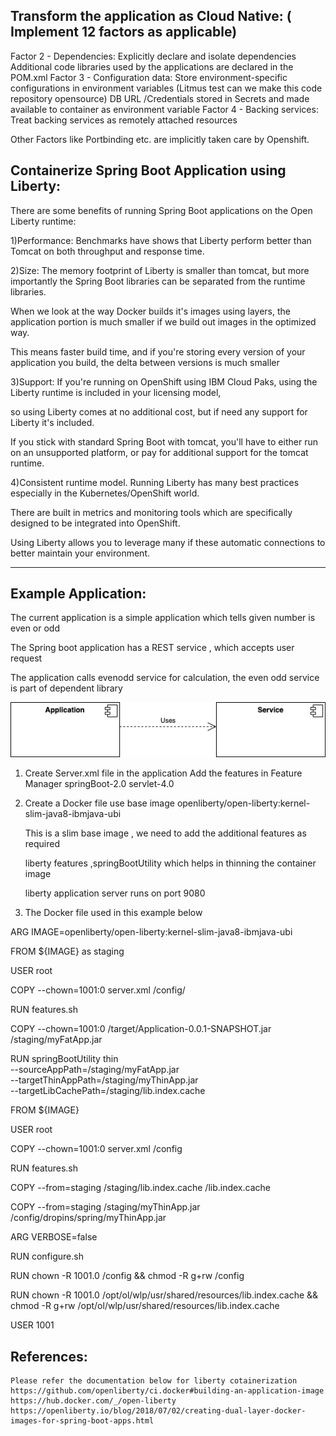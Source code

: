 Transform the application as Cloud Native: ( Implement 12 factors as applicable)
--------------------------------------------------------------------------------
Factor 2 - Dependencies: Explicitly declare and isolate dependencies
    Additional code libraries used by the applications are declared in the POM.xml
Factor 3 - Configuration data: Store environment-specific configurations in environment variables
(Litmus test can we make this code repository opensource)
    DB URL /Credentials stored in Secrets and made available to container as environment variable
Factor 4 - Backing services: Treat backing services as remotely attached resources

Other Factors like Portbinding etc. are implicitly taken care by Openshift.

Containerize Spring Boot Application using Liberty:
---------------------------------------------------
There are some benefits of running Spring Boot applications on the Open Liberty runtime:

1)Performance: Benchmarks have shows that Liberty perform better than Tomcat on both throughput and response time.

2)Size: The memory footprint of Liberty is smaller than tomcat, but more importantly the Spring Boot libraries can be separated from the runtime libraries.

When we look at the way Docker builds it's images using layers, the application portion is much smaller if we build out images in the optimized way.

This means faster build time, and if you're storing every version of your application you build, the delta between versions is much smaller

3)Support: If you're running on OpenShift using IBM Cloud Paks, using the Liberty runtime is included in your licensing model,

so using Liberty comes at no additional cost, but if need any support for Liberty it's included.

If you stick with standard Spring Boot with tomcat, you'll have to either run on an unsupported platform, or pay for additional support for the tomcat runtime.

4)Consistent runtime model. Running Liberty has many best practices especially in the Kubernetes/OpenShift world.

There are built in metrics and monitoring tools which are specifically designed to be integrated into OpenShift.

Using Liberty allows you to leverage many if these automatic connections to better maintain your environment.

-------------
Example Application:
--------------------

The current application is a simple application which tells given number is even or odd

The Spring boot application has a REST service , which accepts user request

The application calls evenodd service for calculation, the even odd service is part of dependent library

![Apptolib.png](images/Apptolib.png)

1. Create Server.xml file in the application
   Add the features in Feature Manager <feature>springBoot-2.0</feature>
                            <feature>servlet-4.0</feature>

2. Create a Docker file use base image openliberty/open-liberty:kernel-slim-java8-ibmjava-ubi

    This is a slim base image , we need to add the additional features as required

    liberty features ,springBootUtility which helps in thinning the container image

    liberty application server runs on port 9080

3. The Docker file used in this example below

ARG IMAGE=openliberty/open-liberty:kernel-slim-java8-ibmjava-ubi

FROM ${IMAGE} as staging

USER root

COPY --chown=1001:0  server.xml /config/

RUN features.sh

COPY --chown=1001:0  /target/Application-0.0.1-SNAPSHOT.jar /staging/myFatApp.jar

RUN springBootUtility thin \
 --sourceAppPath=/staging/myFatApp.jar \
 --targetThinAppPath=/staging/myThinApp.jar \
 --targetLibCachePath=/staging/lib.index.cache

FROM ${IMAGE}

USER root

COPY --chown=1001:0 server.xml /config

RUN features.sh

COPY --from=staging /staging/lib.index.cache /lib.index.cache

COPY --from=staging /staging/myThinApp.jar /config/dropins/spring/myThinApp.jar

ARG VERBOSE=false

RUN configure.sh

RUN chown -R 1001.0 /config && chmod -R g+rw /config

RUN chown -R 1001.0 /opt/ol/wlp/usr/shared/resources/lib.index.cache && chmod -R g+rw /opt/ol/wlp/usr/shared/resources/lib.index.cache

USER 1001

References:
-----------

    Please refer the documentation below for liberty cotainerization
    https://github.com/openliberty/ci.docker#building-an-application-image
    https://hub.docker.com/_/open-liberty
    https://openliberty.io/blog/2018/07/02/creating-dual-layer-docker-images-for-spring-boot-apps.html